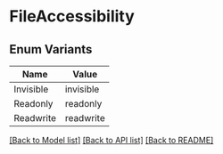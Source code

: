 # FileAccessibility

## Enum Variants

| Name | Value |
|---- | -----|
| Invisible | invisible |
| Readonly | readonly |
| Readwrite | readwrite |


[[Back to Model list]](../README.md#documentation-for-models) [[Back to API list]](../README.md#documentation-for-api-endpoints) [[Back to README]](../README.md)


